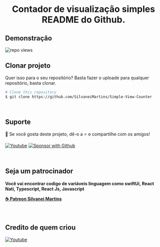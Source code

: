 <h1 align="center"> 
  Contador de visualização simples README do Github.
</h1>

## Demonstração
<img title="repo views" src="https://freshidea.com/jonah/app/simple-view-counter">
 </br>

## Clonar projeto
Quer isso para o seu repositório? Basta fazer o uploade para qualquer repositório, basta clonar.

```bash
# Clone this repository
$ git clone https://github.com/SilvaneiMartins/Simple-View-Counter
```
 </br>

## Suporte
💖 Se você gosta deste projeto, dê-o a ⭐ e compartilhe com os amigos!
<p align="left">
  <a href="https://www.youtube.com/channel/UCmYDvec1_liMzbQcbXtuLmg/videos"><img alt="Youtube" title="Youtube" src="https://img.shields.io/badge/-Subscribe-red?style=for-the-badge&logo=youtube&logoColor=white"/></a>
  <a href="https://github.com/SilvaneiMartins"><img alt="Sponsor with Github" title="Sponsor with Github" src="https://img.shields.io/badge/-Sponsor-ea4aaa?style=for-the-badge&logo=github&logoColor=white"/></a>
</p>
 </br>


## Seja um patrocinador
<h4 align="left">
  <p >
    Você vai encontrar codigo de variáveis linguagem como swiftUi, React Nati, Typescript, React Js, Javascript
  </p>
 <a href="https://www.patreon.com/silvaneimartins">☕ Patreon Silvanei Martins</a>
</h4>
 </br>


## Credito de quem criou
<a href="https://youtu.be/oDQCyQahn68">
 <img alt="Youtube" title="Youtube" src="https://img.shields.io/badge/-Watch-red?style=for-the-badge&logo=youtube&logoColor=white"/></a>
